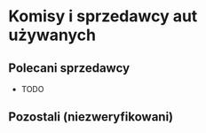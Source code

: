 # Komisy i sprzedawcy aut używanych


## Polecani sprzedawcy
* TODO



## Pozostali (niezweryfikowani)
